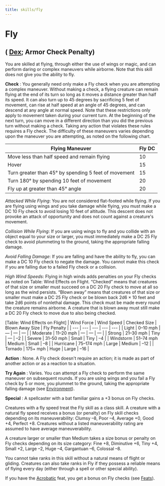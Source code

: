 ```yaml
---
title: skills/fly
---
```

# Fly

## ( [Dex](../gettingStarted.md#_dexterity); Armor Check Penalty)

You are skilled at flying, through either the use of wings or magic, and can perform daring or complex maneuvers while airborne. Note that this skill does not give you the ability to fly.

**Check** : You generally need only make a Fly check when you are attempting a complex maneuver. Without making a check, a flying creature can remain flying at the end of its turn so long as it moves a distance greater than half its speed. It can also turn up to 45 degrees by sacrificing 5 feet of movement, can rise at half speed at an angle of 45 degrees, and can descend at any angle at normal speed. Note that these restrictions only apply to movement taken during your current turn. At the beginning of the next turn, you can move in a different direction than you did the previous turn without making a check. Taking any action that violates these rules requires a Fly check. The difficulty of these maneuvers varies depending upon the maneuver you are attempting, as noted on the following chart.

| Flying Maneuver | Fly DC |
| --- | --- |
| Move less than half speed and remain flying | 10 |
| Hover | 15 |
| Turn greater than 45° by spending 5 feet of movement | 15 |
| Turn 180° by spending 10 feet of movement | 20 |
| Fly up at greater than 45° angle | 20 |

_Attacked While Flying_: You are not considered flat-footed while flying. If you are flying using wings and you take damage while flying, you must make a DC 10 Fly check to avoid losing 10 feet of altitude. This descent does not provoke an attack of opportunity and does not count against a creature's movement.

_Collision While Flying_: If you are using wings to fly and you collide with an object equal to your size or larger, you must immediately make a DC 25 Fly check to avoid plummeting to the ground, taking the appropriate falling damage.

_Avoid Falling Damage_: If you are falling and have the ability to fly, you can make a DC 10 Fly check to negate the damage. You cannot make this check if you are falling due to a failed Fly check or a collision.

_High Wind Speeds_: Flying in high winds adds penalties on your Fly checks as noted on Table: Wind Effects on Flight. “Checked” means that creatures of that size or smaller must succeed on a DC 20 Fly check to move at all so long as the wind persists. “Blown away” means that creatures of that size or smaller must make a DC 25 Fly check or be blown back 2d6 × 10 feet and take 2d6 points of nonlethal damage. This check must be made every round the creature remains airborne. A creature that is blown away must still make a DC 20 Fly check to move due to also being checked.

[Table: Wind Effects on Flight]
| Wind Force | Wind Speed | Checked Size | Blown Away Size | Fly Penalty |
| --- | --- | --- | --- | --- |
| Light | 0–10 mph | — | — | — |
| Moderate | 11–20 mph | — | — | — |
| Strong | 21–30 mph | Tiny | — | –2 |
| Severe | 31–50 mph | Small | Tiny | –4 |
| Windstorm | 51–74 mph | Medium | Small | –8 |
| Hurricane | 75–174 mph | Large | Medium | –12 |
| Tornado | 175+ mph | Huge | Large | –16 |

**Action** : None. A Fly check doesn't require an action; it is made as part of another action or as a reaction to a situation.

**Try Again** : Varies. You can attempt a Fly check to perform the same maneuver on subsequent rounds. If you are using wings and you fail a Fly check by 5 or more, you plummet to the ground, taking the appropriate falling damage (see [Environment](../environment.md)).

**Special** : A spellcaster with a bat familiar gains a +3 bonus on Fly checks.

Creatures with a fly speed treat the Fly skill as a class skill. A creature with a natural fly speed receives a bonus (or penalty) on Fly skill checks depending on its maneuverability: Clumsy –8, Poor –4, Average +0, Good +4, Perfect +8. Creatures without a listed maneuverability rating are assumed to have average maneuverability.

A creature larger or smaller than Medium takes a size bonus or penalty on Fly checks depending on its size category: Fine +8, Diminutive +6, Tiny +4, Small +2, Large –2, Huge –4, Gargantuan –6, Colossal –8.

You cannot take ranks in this skill without a natural means of flight or gliding. Creatures can also take ranks in Fly if they possess a reliable means of flying every day (either through a spell or other special ability).

If you have the [Acrobatic](../feats.md#_acrobatic) feat, you get a bonus on Fly checks (see [Feats](../feats.md)).

